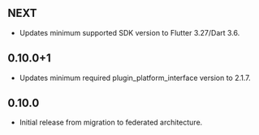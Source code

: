 ## NEXT

* Updates minimum supported SDK version to Flutter 3.27/Dart 3.6.

## 0.10.0+1

* Updates minimum required plugin_platform_interface version to 2.1.7.

## 0.10.0

* Initial release from migration to federated architecture.
